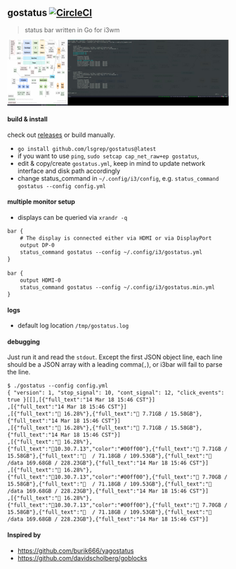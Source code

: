 ## gostatus [![CircleCI](https://circleci.com/gh/lsgrep/gostatus.svg?style=svg)](https://circleci.com/gh/lsgrep/gostatus)

> status bar written in Go for i3wm

![showcase](https://raw.githubusercontent.com/lsgrep/gostatus/master/screenshot.jpg)

#### build & install  
check out [releases](https://github.com/lsgrep/gostatus/releases) or build manually.

* `go install github.com/lsgrep/gostatus@latest`
* if you want to use `ping`, `sudo setcap cap_net_raw+ep gostatus`,
* edit & copy/create `gostatus.yml`, keep in mind to update network interface and disk path accordingly
* change status_command in  `~/.config/i3/config`, e.g. `status_command gostatus --config config.yml` 

#### multiple monitor setup
* displays can be queried via `xrandr -q`

```
bar {
    # The display is connected either via HDMI or via DisplayPort
    output DP-0
    status_command gostatus --config ~/.config/i3/gostatus.yml
}

bar {
    output HDMI-0
    status_command gostatus --config ~/.config/i3/gostatus.min.yml
}
```

#### logs
* default log location `/tmp/gostatus.log`

#### debugging
Just run it and read the `stdout`. 
Except the first JSON object line, each line should be a JSON array with a leading comma(`,`), or i3bar will fail to parse the line.

```
$ ./gostatus --config config.yml
{ "version": 1, "stop_signal": 10, "cont_signal": 12, "click_events": true }[[],[{"full_text":"14 Mar 18 15:46 CST"}]          
,[{"full_text":"14 Mar 18 15:46 CST"}]                         
,[{"full_text":" 16.28%"},{"full_text":" 7.71GB / 15.58GB"},{"full_text":"14 Mar 18 15:46 CST"}]                             
,[{"full_text":" 16.28%"},{"full_text":" 7.71GB / 15.58GB"},{"full_text":"14 Mar 18 15:46 CST"}]                             
,[{"full_text":" 16.28%"},{"full_text":"10.30.7.13","color":"#00ff00"},{"full_text":" 7.71GB / 15.58GB"},{"full_text":"  / 71.18GB / 109.53GB"},{"full_text":"  /data 169.68GB / 228.23GB"},{"full_text":"14 Mar 18 15:46 CST"}]                          
,[{"full_text":" 16.28%"},{"full_text":"10.30.7.13","color":"#00ff00"},{"full_text":" 7.70GB / 15.58GB"},{"full_text":"  / 71.18GB / 109.53GB"},{"full_text":"  /data 169.68GB / 228.23GB"},{"full_text":"14 Mar 18 15:46 CST"}]                          
,[{"full_text":" 16.28%"},{"full_text":"10.30.7.13","color":"#00ff00"},{"full_text":" 7.70GB / 15.58GB"},{"full_text":"  / 71.18GB / 109.53GB"},{"full_text":"  /data 169.68GB / 228.23GB"},{"full_text":"14 Mar 18 15:46 CST"}]  
```

#### Inspired by
* https://github.com/burik666/yagostatus
* https://github.com/davidscholberg/goblocks
